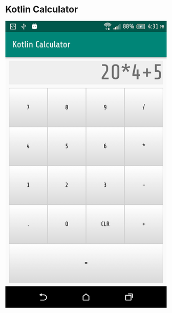 # Kotlin Calculator

![alt text](https://github.com/vishalroshanJ/Android_Apps_Genineses/blob/main/Calculator_kotlin/Android_Calculator_Kotlin_4.png)
